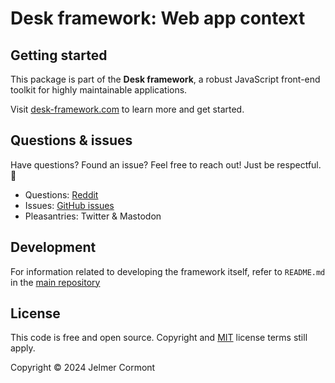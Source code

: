 # Desk framework: Web app context

## Getting started

This package is part of the **Desk framework**, a robust JavaScript front-end toolkit for highly maintainable applications.

Visit [desk-framework.com](https://desk-framework.com) to learn more and get started.

## Questions & issues

Have questions? Found an issue? Feel free to reach out! Just be respectful. 🙏

- Questions: [Reddit](https://www.reddit.com/r/desk_framework/)
- Issues: [GitHub issues](https://github.com/desk-framework/desk/issues)
- Pleasantries: Twitter & Mastodon

## Development

For information related to developing the framework itself, refer to `README.md` in the [main repository](https://github.com/desk-framework/desk)

## License

This code is free and open source. Copyright and [MIT](https://opensource.org/licenses/MIT) license terms still apply.

Copyright &copy; 2024 Jelmer Cormont
